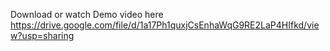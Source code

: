 Download or watch Demo video here 
https://drive.google.com/file/d/1a17Ph1quxjCsEnhaWqG9RE2LaP4HIfkd/view?usp=sharing
